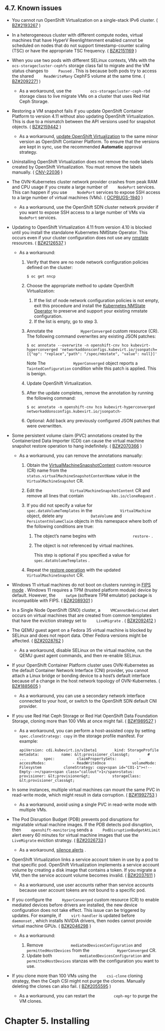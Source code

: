 ## 4.7. Known issues




- You cannot run OpenShift Virtualization on a single-stack IPv6 cluster. ( [BZ#2193267](https://bugzilla.redhat.com/show_bug.cgi?id=2193267) )
- In a heterogeneous cluster with different compute nodes, virtual machines that have HyperV Reenlightenment enabled cannot be scheduled on nodes that do not support timestamp-counter scaling (TSC) or have the appropriate TSC frequency. ( [BZ#2151169](https://bugzilla.redhat.com/show_bug.cgi?id=2151169) )
- When you use two pods with different SELinux contexts, VMs with the `    ocs-storagecluster-cephfs` storage class fail to migrate and the VM status changes to `    Paused` . This is because both pods try to access the shared `    ReadWriteMany` CephFS volume at the same time. ( [BZ#2092271](https://bugzilla.redhat.com/show_bug.cgi?id=2092271) )
    
    
    - As a workaround, use the `        ocs-storagecluster-ceph-rbd` storage class to live migrate VMs on a cluster that uses Red Hat Ceph Storage.
    
- Restoring a VM snapshot fails if you update OpenShift Container Platform to version 4.11 without also updating OpenShift Virtualization. This is due to a mismatch between the API versions used for snapshot objects. ( [BZ#2159442](https://bugzilla.redhat.com/show_bug.cgi?id=2159442) )
    
    
    - As a workaround, [update OpenShift Virtualization](https://access.redhat.com/documentation/en-us/openshift_container_platform/4.11/html-single/virtualization/#upgrading-virt) to the same minor version as OpenShift Container Platform. To ensure that the versions are kept in sync, use the recommended **Automatic** approval strategy.
    
- Uninstalling OpenShift Virtualization does not remove the node labels created by OpenShift Virtualization. You must remove the labels manually. ( [CNV-22036](https://issues.redhat.com/browse/CNV-22036) )
- The OVN-Kubernetes cluster network provider crashes from peak RAM and CPU usage if you create a large number of `    NodePort` services. This can happen if you use `    NodePort` services to expose SSH access to a large number of virtual machines (VMs). ( [OCPBUGS-1940](https://issues.redhat.com/browse/OCPBUGS-1940) )
    
    
    - As a workaround, use the OpenShift SDN cluster network provider if you want to expose SSH access to a large number of VMs via `        NodePort` services.
    
- Updating to OpenShift Virtualization 4.11 from version 4.10 is blocked until you install the standalone Kubernetes NMState Operator. This occurs even if your cluster configuration does not use any [nmstate](https://nmstate.io/) resources. ( [BZ#2126537](https://bugzilla.redhat.com/show_bug.cgi?id=2126537) )
    
    
    - As a workaround:
        
        
        1. Verify that there are no node network configuration policies defined on the cluster:
            
            
            ```
            $ oc get nncp
            ```
            
            
        1. Choose the appropriate method to update OpenShift Virtualization:
            
            
            1. If the list of node network configuration policies is not empty, exit this procedure and install the [Kubernetes NMState Operator](https://access.redhat.com/documentation/en-us/openshift_container_platform/4.11/html-single/networking/#k8s-nmstate-about-the-k8s-nmstate-operator) to preserve and support your existing nmstate configuration.
            1. If the list is empty, go to step 3.
            
        1. Annotate the `            HyperConverged` custom resource (CR). The following command overwrites any existing JSON patches:
            
            
            ```
            $ oc annotate --overwrite -n openshift-cnv hco kubevirt-hyperconverged 'networkaddonsconfigs.kubevirt.io/jsonpatch=[{"op": "replace","path": "/spec/nmstate", "value": null}]'
            ```
            
            Note
            The `            HyperConverged` object reports a `            TaintedConfiguration` condition while this patch is applied. This is benign.
            
            
            
            
        1. Update OpenShift Virtualization.
        1. After the update completes, remove the annotation by running the following command:
            
            
            ```
            $ oc annotate -n openshift-cnv hco kubevirt-hyperconverged networkaddonsconfigs.kubevirt.io/jsonpatch-
            ```
            
            
        1. Optional: Add back any previously configured JSON patches that were overwritten.
        
    
- Some persistent volume claim (PVC) annotations created by the Containerized Data Importer (CDI) can cause the virtual machine snapshot restore operation to hang indefinitely. ( [BZ#2070366](https://bugzilla.redhat.com/show_bug.cgi?id=2070366) )
    
    
    - As a workaround, you can remove the annotations manually:
        
        
        1. Obtain the [VirtualMachineSnapshotContent](https://access.redhat.com/documentation/en-us/openshift_container_platform/4.11/html-single/virtualization/#virtual-machine-snapshot-controller-and-custom-resource-definitions-crds) custom resource (CR) name from the `            status.virtualMachineSnapshotContentName` value in the `            VirtualMachineSnapshot` CR.
        1. Edit the `            VirtualMachineSnapshotContent` CR and remove all lines that contain `            k8s.io/cloneRequest` .
        1. If you did not specify a value for `            spec.dataVolumeTemplates` in the `            VirtualMachine` object, delete any `            DataVolume` and `            PersistentVolumeClaim` objects in this namespace where both of the following conditions are true:
            
            
            1. The object’s name begins with `                restore-` .
            1. The object is not referenced by virtual machines.
                
                This step is optional if you specified a value for `                spec.dataVolumeTemplates` .
                
                
            
        1. Repeat the [restore operation](https://access.redhat.com/documentation/en-us/openshift_container_platform/4.11/html-single/virtualization/#virt-restoring-vm-from-snapshot-cli_virt-managing-vm-snapshots) with the updated `            VirtualMachineSnapshot` CR.
        
    
- Windows 11 virtual machines do not boot on clusters running in [FIPS mode](https://access.redhat.com/documentation/en-us/red_hat_enterprise_linux/9/html-single/security_hardening/index#con_federal-information-processing-standard-fips_assembly_installing-the-system-in-fips-mode) . Windows 11 requires a TPM (trusted platform module) device by default. However, the `    swtpm` (software TPM emulator) package is incompatible with FIPS. ( [BZ#2089301](https://bugzilla.redhat.com/show_bug.cgi?id=2089301) )
- In a Single Node OpenShift (SNO) cluster, a `    VMCannotBeEvicted` alert occurs on virtual machines that are created from common templates that have the eviction strategy set to `    LiveMigrate` . ( [BZ#2092412](https://bugzilla.redhat.com/show_bug.cgi?id=2092412) )
- The QEMU guest agent on a Fedora 35 virtual machine is blocked by SELinux and does not report data. Other Fedora versions might be affected. ( [BZ#2028762](https://bugzilla.redhat.com/show_bug.cgi?id=2028762) )
    
    
    - As a workaround, disable SELinux on the virtual machine, run the QEMU guest agent commands, and then re-enable SELinux.
    


- If your OpenShift Container Platform cluster uses OVN-Kubernetes as the default Container Network Interface (CNI) provider, you cannot attach a Linux bridge or bonding device to a host’s default interface because of a change in the host network topology of OVN-Kubernetes. ( [BZ#1885605](https://bugzilla.redhat.com/show_bug.cgi?id=1885605) )
    
    
    - As a workaround, you can use a secondary network interface connected to your host, or switch to the OpenShift SDN default CNI provider.
    
- If you use Red Hat Ceph Storage or Red Hat OpenShift Data Foundation Storage, cloning more than 100 VMs at once might fail. ( [BZ#1989527](https://bugzilla.redhat.com/show_bug.cgi?id=1989527) )
    
    
    - As a workaround, you can perform a host-assisted copy by setting `        spec.cloneStrategy: copy` in the storage profile manifest. For example:
        
        
        ```
        apiVersion: cdi.kubevirt.io/v1beta1        kind: StorageProfile        metadata:          name: &lt;provisioner_class&gt;        #   ...        spec:          claimPropertySets:          - accessModes:            - ReadWriteOnce            volumeMode: Filesystem          cloneStrategy: copy<span id="CO1-1"><!--Empty--></span><span class="callout">1</span>status:          provisioner: &lt;provisioner&gt;          storageClass: &lt;provisioner_class&gt;
        ```
        
        
    
- In some instances, multiple virtual machines can mount the same PVC in read-write mode, which might result in data corruption. ( [BZ#1992753](https://bugzilla.redhat.com/show_bug.cgi?id=1992753) )
    
    
    - As a workaround, avoid using a single PVC in read-write mode with multiple VMs.
    
- The Pod Disruption Budget (PDB) prevents pod disruptions for migratable virtual machine images. If the PDB detects pod disruption, then `    openshift-monitoring` sends a `    PodDisruptionBudgetAtLimit` alert every 60 minutes for virtual machine images that use the `    LiveMigrate` eviction strategy. ( [BZ#2026733](https://bugzilla.redhat.com/show_bug.cgi?id=2026733) )
    
    
    - As a workaround, [silence alerts](https://access.redhat.com/documentation/en-us/openshift_container_platform/4.11/html-single/monitoring/#silencing-alerts_managing-alerts) .
    
- OpenShift Virtualization links a service account token in use by a pod to that specific pod. OpenShift Virtualization implements a service account volume by creating a disk image that contains a token. If you migrate a VM, then the service account volume becomes invalid. ( [BZ#2037611](https://bugzilla.redhat.com/show_bug.cgi?id=2037611) )
    
    
    - As a workaround, use user accounts rather than service accounts because user account tokens are not bound to a specific pod.
    
- If you configure the `    HyperConverged` custom resource (CR) to enable mediated devices before drivers are installed, the new device configuration does not take effect. This issue can be triggered by updates. For example, if `    virt-handler` is updated before `    daemonset` , which installs NVIDIA drivers, then nodes cannot provide virtual machine GPUs. ( [BZ#2046298](https://bugzilla.redhat.com/show_bug.cgi?id=2046298) )
    
    
    - As a workaround:
        
        
        1. Remove `            mediatedDevicesConfiguration` and `            permittedHostDevices` from the `            HyperConverged` CR.
        1. Update both `            mediatedDevicesConfiguration` and `            permittedHostDevices` stanzas with the configuration you want to use.
        
    
- If you clone more than 100 VMs using the `    csi-clone` cloning strategy, then the Ceph CSI might not purge the clones. Manually deleting the clones can also fail. ( [BZ#2055595](https://bugzilla.redhat.com/show_bug.cgi?id=2055595) )
    
    
    - As a workaround, you can restart the `        ceph-mgr` to purge the VM clones.
    


# Chapter 5. Installing




